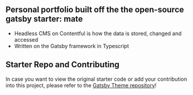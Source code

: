 ## Personal portfolio built off the the open-source gatsby starter: mate

- Headless CMS on Contentful is how the data is stored, changed and accessed 
- Written on the Gatsby framework in Typescript

## Starter Repo and Contributing

In case you want to view the original starter code or add your contribution into this project, please refer to the [Gatsby Theme repository](https://github.com/EmaSuriano/gatsby-theme-mate)!
